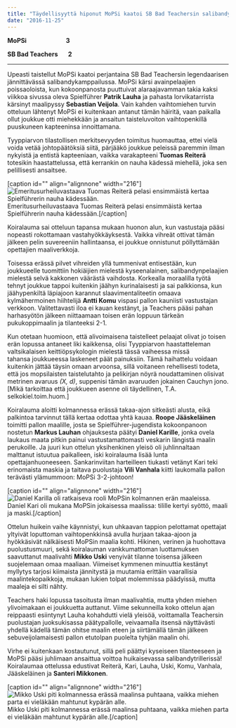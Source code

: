 ```yaml
---
title: "Täydellisyyttä hiponut MoPSi kaatoi SB Bad Teachersin salibandytrillerissä!"
date: "2016-11-25"
---
```


**MoPSi                           3**

**SB Bad Teachers       2**

* * *

Upeasti taistellut MoPSi kaatoi perjantaina SB Bad Teachersin legendaarisen jännittävässä salibandykamppailussa. MoPSi kärsi avainpelaajien poissaoloista, kun kokoonpanosta puuttuivat alaraajavamman takia kaksi viikkoa sivussa oleva Spielführer **Patrik Lauha** ja pahasta lorvikatarrista kärsinyt maalipyssy **Sebastian Veijola**. Vain kahden vaihtomiehen turvin otteluun lähtenyt MoPSi ei kuitenkaan antanut tämän häiritä, vaan paikalla ollut joukkue otti miehekkään ja ansaitun taisteluvoiton vaihtopenkillä puuskuneen kapteeninsa innoittamana.

Tyyppiarvon tilastollisen merkitsevyyden toimitus huomauttaa, ettei vielä voida vetää johtopäätöksiä siitä, pärjääkö joukkue peleissä paremmin ilman nykyistä ja entistä kapteeniaan, vaikka varakapteeni **Tuomas Reiterä** totesikin haastattelussa, että kerrankin on nauha kädessä miehellä, joka sen pelillisesti ansaitsee.

\[caption id="" align="alignnone" width="216"\]![Emeritusurheiluvastaava Tuomas Reiterä pelasi ensimmäistä kertaa Spielführerin nauha kädessään.](http://gdurl.com/vzTz) Emeritusurheiluvastaava Tuomas Reiterä pelasi ensimmäistä kertaa Spielführerin nauha kädessään.\[/caption\]

Koiralauma sai otteluun tapansa mukaan huonon alun, kun vastustaja pääsi nopeasti rokottamaan vastahyökkäyksestä. Vaikka vihreät ottivat tämän jälkeen pelin suvereeniin hallintaansa, ei joukkue onnistunut pöllyttämään opettajien maaliverkkoja.

Toisessa erässä pilvet vihreiden yllä tummenivat entisestään, kun joukkueelle tuomittiin hokiäijien mielestä kyseenalainen, salibandynpelaajien mielestä selvä kakkonen väärästä vaihdosta. Korkealla moraalilla työtä tehnyt joukkue tappoi kuitenkin jäähyn kurinalaisesti ja sai palkkionsa, kun jäähypenkiltä läpiajoon karannut slaavimentaliteetin omaava kylmähermoinen hiihtelijä **Antti Komu** vispasi pallon kauniisti vastustajan verkkoon. Valitettavasti iloa ei kauan kestänyt, ja Teachers pääsi pahan harhasyötön jälkeen niittaamaan toisen erän loppuun tärkeän pukukoppimaalin ja tilanteeksi 2-1.

Kun otetaan huomioon, että alivoimaisena taistelleet pelaajat olivat jo toisen erän lopussa antaneet liki kaikkensa, olisi Tyyppiarvon haastatteleman valtsikalaisen keittiöpsykologin mielestä tässä vaiheessa missä tahansa joukkueessa laskeneet päät painuksiin. Tämä haihattelu voidaan kuitenkin jättää täysin omaan arvoonsa, sillä voitaneen rehellisesti todeta, että jos mopsilaisten taistelutahto ja pelikirjan nöyrä noudattaminen olisivat metrinen avaruus _(X, d)_, suppenisi tämän avaruuden jokainen Cauchyn jono. \[Mikä tarkoittaa että joukkueen asenne oli täydellinen, T.A. selkokiel.toim.huom.\]

Koiralauma aloitti kolmannessa erässä takaa-ajon sitkeästi alusta, eikä palkintoa tarvinnut tällä kertaa odottaa yhtä kauaa. **Roope Jääskeläinen** toimitti pallon maalille, josta se Spielführer-jugendista kokoonpanoon nostetun **Markus Lauhan** ohjauksesta päätyi **Daniel Karille**, jonka ovela laukaus maata pitkin painui vastustamattomasti veskarin längistä maalin perukoille. Ja juuri kun ottelun yksihenkinen yleisö oli juhlinnaltaan malttanut istuutua paikalleen, iski koiralauma lisää lunta opettajanhuoneeseen. Sankarinviitan harteilleen tiukasti vetänyt Kari teki erinomaista maskia ja taitava puolustaja **Vili Vanhala** kiitti laukomalla pallon terävästi ylämummoon: MoPSi 3-2-johtoon!

\[caption id="" align="alignnone" width="216"\]![Daniel Karilla oli ratkaiseva rooli MoPSin kolmannen erän maaleissa.](http://gdurl.com/SDSd) Daniel Kari oli mukana MoPSin jokaisessa maalissa: tilille kertyi syöttö, maali ja maski.\[/caption\]

Ottelun huikein vaihe käynnistyi, kun uhkaavan tappion pelottamat opettajat yltyivät loputtoman vaihtopenkkinsä avulla hurjaan takaa-ajoon ja hyökkäsivät nälkäisesti MoPSin maalia kohti. Hikinen, verinen ja huohottava puolustusmuuri, sekä koiralauman vankkumattoman luottamuksen saavuttanut maalivahti **Mikko Uski** venyivät tilanne toisensa jälkeen suojelemaan omaa maaliaan. Viimeiset kymmenen minuuttia kestänyt myllytys tarjosi kiimaista jännitystä ja muutamia erittäin vaarallisia maalintekopaikkoja, mukaan lukien tolpat molemmissa päädyissä, mutta maaleja ei silti nähty.

Teachers haki lopussa tasoitusta ilman maalivahtia, mutta yhden miehen ylivoimakaan ei joukkuetta auttanut. Viime sekunneilla koko ottelun ajan reippaasti esiintynyt Lauha kohahdutti vielä yleisöä, voittamalla Teachersin puolustajan juoksukisassa päätypallolle, veivaamalla itsensä näyttävästi yhdellä kädellä tämän ohitse maalin eteen ja siirtämällä tämän jälkeen sebuveijolamaisesti pallon etutolpan puolelta tyhjän maalin ohi.

Virhe ei kuitenkaan kostautunut, sillä peli päättyi kyseiseen tilanteeseen ja MoPSi pääsi juhlimaan ansaittua voittoa huikaisevassa salibandytrillerissä! Koiralaumaa ottelussa edustivat Reiterä, Kari, Lauha, Uski, Komu, Vanhala, Jääskeläinen ja **Santeri Mikkonen**.

\[caption id="" align="alignnone" width="216"\]![Mikko Uski piti kolmannessa erässä maalinsa puhtaana, vaikka miehen parta ei vieläkään mahtunut kypärän alle.](http://gdurl.com/7_TY) Mikko Uski piti kolmannessa erässä maalinsa puhtaana, vaikka miehen parta ei vieläkään mahtunut kypärän alle.\[/caption\]
